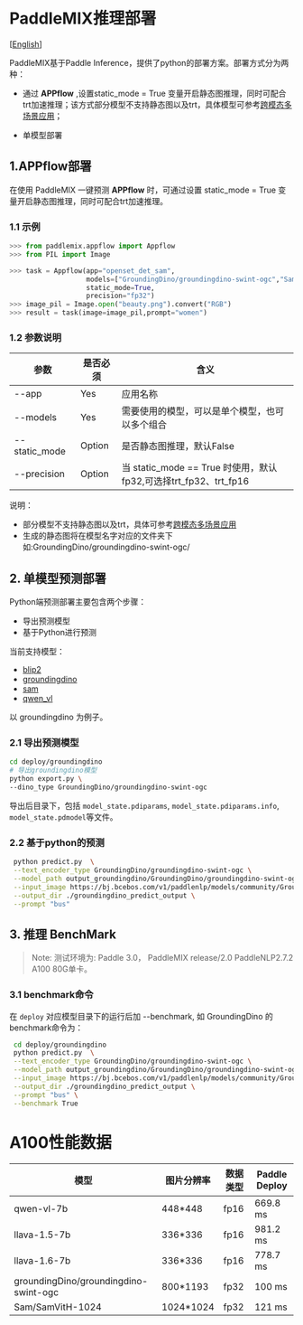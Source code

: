 # PaddleMIX推理部署

[[English](README_en.md)]

PaddleMIX基于Paddle Inference，提供了python的部署方案。部署方式分为两种：
- 通过 **APPflow** ,设置static_mode = True 变量开启静态图推理，同时可配合trt加速推理；该方式部分模型不支持静态图以及trt，具体模型可参考[跨模态多场景应用](../applications/README.md/#跨模态多场景应用)；

- 单模型部署


## 1.APPflow部署

在使用 PaddleMIX 一键预测 **APPflow** 时，可通过设置 static_mode = True 变量开启静态图推理，同时可配合trt加速推理。

### 1.1 示例

```python
>>> from paddlemix.appflow import Appflow
>>> from PIL import Image

>>> task = Appflow(app="openset_det_sam",
                   models=["GroundingDino/groundingdino-swint-ogc","Sam/SamVitH-1024"],
                   static_mode=True,
                   precision="fp32")
>>> image_pil = Image.open("beauty.png").convert("RGB")
>>> result = task(image=image_pil,prompt="women")
```

### 1.2 参数说明
| 参数 | 是否必须| 含义                                                                                          |
|-------|-------|---------------------------------------------------------------------------------------------|
| --app | Yes| 应用名称                                                                                   |
| --models | Yes | 需要使用的模型，可以是单个模型，也可以多个组合                                                                                     |
| --static_mode  | Option | 是否静态图推理，默认False                                                                                 |
| --precision | Option | 当 static_mode == True 时使用，默认fp32,可选择trt_fp32、trt_fp16                                                                                    |

说明：
- 部分模型不支持静态图以及trt，具体可参考[跨模态多场景应用](../applications/README.md)
- 生成的静态图将在模型名字对应的文件夹下 如:GroundingDino/groundingdino-swint-ogc/


## 2. 单模型预测部署

Python端预测部署主要包含两个步骤：
- 导出预测模型
- 基于Python进行预测

当前支持模型：
- [blip2](./blip2/README.md)
- [groundingdino](./groundingdino/README.md)
- [sam](./sam/README.md)
- [qwen_vl](./qwen_vl/README.md)

以 groundingdino 为例子。

### 2.1 导出预测模型

```bash
cd deploy/groundingdino
# 导出groundingdino模型
python export.py \
--dino_type GroundingDino/groundingdino-swint-ogc
```
导出后目录下，包括 `model_state.pdiparams`,  `model_state.pdiparams.info`, `model_state.pdmodel`等文件。

### 2.2 基于python的预测

```bash
 python predict.py  \
 --text_encoder_type GroundingDino/groundingdino-swint-ogc \
 --model_path output_groundingdino/GroundingDino/groundingdino-swint-ogc \
 --input_image https://bj.bcebos.com/v1/paddlenlp/models/community/GroundingDino/000000004505.jpg \
 --output_dir ./groundingdino_predict_output \
 --prompt "bus"

```

## 3. 推理 BenchMark

> Note: 
> 测试环境为:
Paddle 3.0，
PaddleMIX release/2.0 
PaddleNLP2.7.2
A100 80G单卡。

### 3.1 benchmark命令

在 `deploy` 对应模型目录下的运行后加 --benchmark,
如 GroundingDino 的benchmark命令为：

```bash
 cd deploy/groundingdino
 python predict.py  \
 --text_encoder_type GroundingDino/groundingdino-swint-ogc \
 --model_path output_groundingdino/GroundingDino/groundingdino-swint-ogc \
 --input_image https://bj.bcebos.com/v1/paddlenlp/models/community/GroundingDino/000000004505.jpg \
 --output_dir ./groundingdino_predict_output \
 --prompt "bus" \
 --benchmark True
```

# A100性能数据
|模型|图片分辨率|数据类型 |Paddle Deploy |
|-|-|-|-|
|qwen-vl-7b|448*448|fp16|669.8 ms|
|llava-1.5-7b|336*336|fp16|981.2 ms|
|llava-1.6-7b|336*336|fp16|778.7 ms|
|groundingDino/groundingdino-swint-ogc|800*1193|fp32|100 ms|
|Sam/SamVitH-1024|1024*1024|fp32|121 ms|
